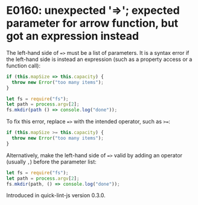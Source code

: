 # E0160: unexpected '=>'; expected parameter for arrow function, but got an expression instead

The left-hand side of `=>` must be a list of parameters. It is a syntax error if
the left-hand side is instead an expression (such as a property access or a
function call):

```javascript
if (this.mapSize => this.capacity) {
  throw new Error("too many items");
}

let fs = require("fs");
let path = process.argv[2];
fs.mkdir(path () => console.log("done"));
```

To fix this error, replace `=>` with the intended operator, such as `>=`:

```javascript
if (this.mapSize >= this.capacity) {
  throw new Error("too many items");
}
```

Alternatively, make the left-hand side of `=>` valid by adding an operator
(usually `,`) before the parameter list:

```javascript
let fs = require("fs");
let path = process.argv[2];
fs.mkdir(path, () => console.log("done"));
```

Introduced in quick-lint-js version 0.3.0.
